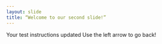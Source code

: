 ```yaml
--- 
layout: slide 
title: “Welcome to our second slide!” 
--- 
```

Your test instructions updated
Use the left arrow to go back!
